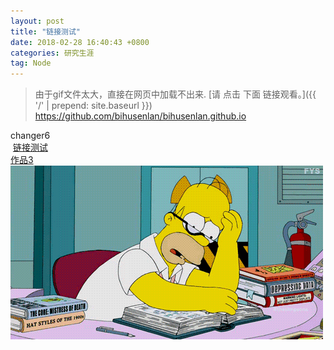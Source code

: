 ```yaml
---
layout: post
title: "链接测试"
date: 2018-02-28 16:40:43 +0800
categories: 研究生涯
tag: Node
---
```








>由于gif文件太大，直接在网页中加载不出来.
[请  点击 下面 链接观看。]({{ '/' | prepend: site.baseurl }})
https://github.com/bihusenlan/bihusenlan.github.io
 

changer6
 <br>
 <a class="intro" href="/_Photo/touteng.gif/" target="_blank">链接测试</a>
 <br>
<a href="{{ '/niming-resume/works/' | prepend: site.baseurl }}">作品3</a>
<br>
<img src="/_Photo/touteng.gif/" alt="我">
